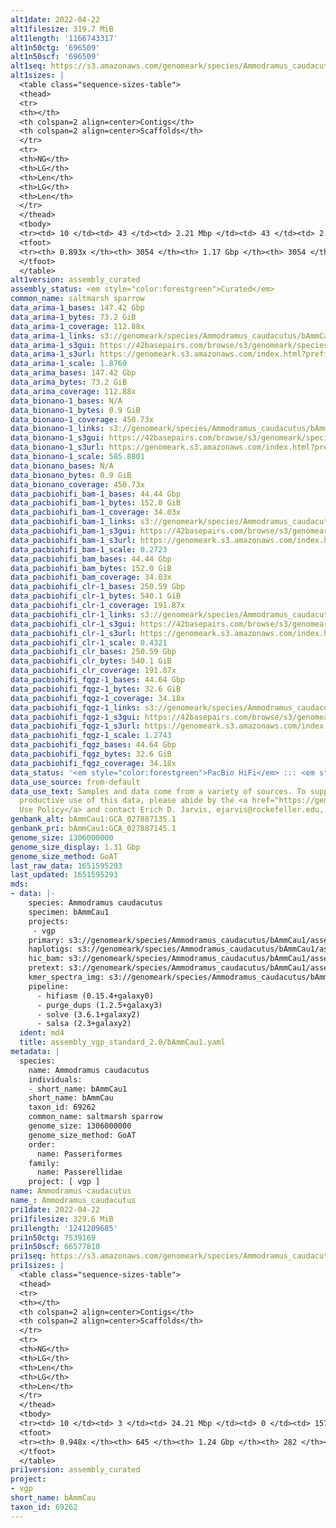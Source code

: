 ```yaml
---
alt1date: 2022-04-22
alt1filesize: 319.7 MiB
alt1length: '1166743317'
alt1n50ctg: '696509'
alt1n50scf: '696509'
alt1seq: https://s3.amazonaws.com/genomeark/species/Ammodramus_caudacutus/bAmmCau1/assembly_curated/bAmmCau1.alt.cur.20220422.fasta.gz
alt1sizes: |
  <table class="sequence-sizes-table">
  <thead>
  <tr>
  <th></th>
  <th colspan=2 align=center>Contigs</th>
  <th colspan=2 align=center>Scaffolds</th>
  </tr>
  <tr>
  <th>NG</th>
  <th>LG</th>
  <th>Len</th>
  <th>LG</th>
  <th>Len</th>
  </tr>
  </thead>
  <tbody>
  <tr><td> 10 </td><td> 43 </td><td> 2.21 Mbp </td><td> 43 </td><td> 2.21 Mbp </td></tr><tr><td> 20 </td><td> 115 </td><td> 1.55 Mbp </td><td> 115 </td><td> 1.55 Mbp </td></tr><tr><td> 30 </td><td> 214 </td><td> 1.15 Mbp </td><td> 214 </td><td> 1.15 Mbp </td></tr><tr><td> 40 </td><td> 340 </td><td> 0.91 Mbp </td><td> 340 </td><td> 0.91 Mbp </td></tr><tr style="background-color:#cccccc;"><td> 50 </td><td> 504 </td><td> 0.70 Mbp </td><td> 504 </td><td> 0.70 Mbp </td></tr><tr><td> 60 </td><td> 725 </td><td> 0.51 Mbp </td><td> 725 </td><td> 0.51 Mbp </td></tr><tr><td> 70 </td><td> 1027 </td><td> 363.46 Kbp </td><td> 1027 </td><td> 363.46 Kbp </td></tr><tr><td> 80 </td><td> 1508 </td><td> 198.74 Kbp </td><td> 1508 </td><td> 198.74 Kbp </td></tr><tr><td> 90 </td><td> 0 </td><td>  </td><td> 0 </td><td>  </td></tr><tr><td> 100 </td><td> 0 </td><td>  </td><td> 0 </td><td>  </td></tr></tbody>
  <tfoot>
  <tr><th> 0.893x </th><th> 3054 </th><th> 1.17 Gbp </th><th> 3054 </th><th> 1.17 Gbp </th></tr>
  </tfoot>
  </table>
alt1version: assembly_curated
assembly_status: <em style="color:forestgreen">Curated</em>
common_name: saltmarsh sparrow
data_arima-1_bases: 147.42 Gbp
data_arima-1_bytes: 73.2 GiB
data_arima-1_coverage: 112.88x
data_arima-1_links: s3://genomeark/species/Ammodramus_caudacutus/bAmmCau1/genomic_data/arima/<br>
data_arima-1_s3gui: https://42basepairs.com/browse/s3/genomeark/species/Ammodramus_caudacutus/bAmmCau1/genomic_data/arima/
data_arima-1_s3url: https://genomeark.s3.amazonaws.com/index.html?prefix=species/Ammodramus_caudacutus/bAmmCau1/genomic_data/arima/
data_arima-1_scale: 1.8760
data_arima_bases: 147.42 Gbp
data_arima_bytes: 73.2 GiB
data_arima_coverage: 112.88x
data_bionano-1_bases: N/A
data_bionano-1_bytes: 0.9 GiB
data_bionano-1_coverage: 450.73x
data_bionano-1_links: s3://genomeark/species/Ammodramus_caudacutus/bAmmCau1/genomic_data/bionano/<br>
data_bionano-1_s3gui: https://42basepairs.com/browse/s3/genomeark/species/Ammodramus_caudacutus/bAmmCau1/genomic_data/bionano/
data_bionano-1_s3url: https://genomeark.s3.amazonaws.com/index.html?prefix=species/Ammodramus_caudacutus/bAmmCau1/genomic_data/bionano/
data_bionano-1_scale: 585.8801
data_bionano_bases: N/A
data_bionano_bytes: 0.9 GiB
data_bionano_coverage: 450.73x
data_pacbiohifi_bam-1_bases: 44.44 Gbp
data_pacbiohifi_bam-1_bytes: 152.0 GiB
data_pacbiohifi_bam-1_coverage: 34.03x
data_pacbiohifi_bam-1_links: s3://genomeark/species/Ammodramus_caudacutus/bAmmCau1/genomic_data/pacbio_hifi/<br>
data_pacbiohifi_bam-1_s3gui: https://42basepairs.com/browse/s3/genomeark/species/Ammodramus_caudacutus/bAmmCau1/genomic_data/pacbio_hifi/
data_pacbiohifi_bam-1_s3url: https://genomeark.s3.amazonaws.com/index.html?prefix=species/Ammodramus_caudacutus/bAmmCau1/genomic_data/pacbio_hifi/
data_pacbiohifi_bam-1_scale: 0.2723
data_pacbiohifi_bam_bases: 44.44 Gbp
data_pacbiohifi_bam_bytes: 152.0 GiB
data_pacbiohifi_bam_coverage: 34.03x
data_pacbiohifi_clr-1_bases: 250.59 Gbp
data_pacbiohifi_clr-1_bytes: 540.1 GiB
data_pacbiohifi_clr-1_coverage: 191.87x
data_pacbiohifi_clr-1_links: s3://genomeark/species/Ammodramus_caudacutus/bAmmCau1/genomic_data/pacbio_hifi/<br>
data_pacbiohifi_clr-1_s3gui: https://42basepairs.com/browse/s3/genomeark/species/Ammodramus_caudacutus/bAmmCau1/genomic_data/pacbio_hifi/
data_pacbiohifi_clr-1_s3url: https://genomeark.s3.amazonaws.com/index.html?prefix=species/Ammodramus_caudacutus/bAmmCau1/genomic_data/pacbio_hifi/
data_pacbiohifi_clr-1_scale: 0.4321
data_pacbiohifi_clr_bases: 250.59 Gbp
data_pacbiohifi_clr_bytes: 540.1 GiB
data_pacbiohifi_clr_coverage: 191.87x
data_pacbiohifi_fqgz-1_bases: 44.64 Gbp
data_pacbiohifi_fqgz-1_bytes: 32.6 GiB
data_pacbiohifi_fqgz-1_coverage: 34.18x
data_pacbiohifi_fqgz-1_links: s3://genomeark/species/Ammodramus_caudacutus/bAmmCau1/genomic_data/pacbio_hifi/<br>
data_pacbiohifi_fqgz-1_s3gui: https://42basepairs.com/browse/s3/genomeark/species/Ammodramus_caudacutus/bAmmCau1/genomic_data/pacbio_hifi/
data_pacbiohifi_fqgz-1_s3url: https://genomeark.s3.amazonaws.com/index.html?prefix=species/Ammodramus_caudacutus/bAmmCau1/genomic_data/pacbio_hifi/
data_pacbiohifi_fqgz-1_scale: 1.2743
data_pacbiohifi_fqgz_bases: 44.64 Gbp
data_pacbiohifi_fqgz_bytes: 32.6 GiB
data_pacbiohifi_fqgz_coverage: 34.18x
data_status: '<em style="color:forestgreen">PacBio HiFi</em> ::: <em style="color:forestgreen">Arima</em>'
data_use_source: from-default
data_use_text: Samples and data come from a variety of sources. To support fair and
  productive use of this data, please abide by the <a href="https://genome10k.soe.ucsc.edu/data-use-policies/">Data
  Use Policy</a> and contact Erich D. Jarvis, ejarvis@rockefeller.edu, with any questions.
genbank_alt: bAmmCau1:GCA_027887135.1
genbank_pri: bAmmCau1:GCA_027887145.1
genome_size: 1306000000
genome_size_display: 1.31 Gbp
genome_size_method: GoAT
last_raw_data: 1651595293
last_updated: 1651595293
mds:
- data: |-
    species: Ammodramus caudacutus
    specimen: bAmmCau1
    projects:
     - vgp
    primary: s3://genomeark/species/Ammodramus_caudacutus/bAmmCau1/assembly_vgp_standard_2.0/bAmmCau1.pri.asm.20220223.fasta.gz
    haplotigs: s3://genomeark/species/Ammodramus_caudacutus/bAmmCau1/assembly_vgp_standard_2.0/bAmmCau1.alt.asm.20220223.fasta.gz
    hic_bam: s3://genomeark/species/Ammodramus_caudacutus/bAmmCau1/assembly_vgp_standard_2.0/evaluation/pretext/s2/bAmmCau1_s2.bam
    pretext: s3://genomeark/species/Ammodramus_caudacutus/bAmmCau1/assembly_vgp_standard_2.0/evaluation/pretext/s2/bAmmCau1_heatmap.pretext
    kmer_spectra_img: s3://genomeark/species/Ammodramus_caudacutus/bAmmCau1/assembly_vgp_standard_2.0/evaluation/merqury/p/bAmmCau1_png/
    pipeline:
      - hifiasm (0.15.4+galaxy0)
      - purge_dups (1.2.5+galaxy3)
      - solve (3.6.1+galaxy2)
      - salsa (2.3+galaxy2)
  ident: md4
  title: assembly_vgp_standard_2.0/bAmmCau1.yaml
metadata: |
  species:
    name: Ammodramus caudacutus
    individuals:
    - short_name: bAmmCau1
    short_name: bAmmCau
    taxon_id: 69262
    common_name: saltmarsh sparrow
    genome_size: 1306000000
    genome_size_method: GoAT
    order:
      name: Passeriformes
    family:
      name: Passerellidae
    project: [ vgp ]
name: Ammodramus caudacutus
name_: Ammodramus_caudacutus
pri1date: 2022-04-22
pri1filesize: 329.6 MiB
pri1length: '1241209685'
pri1n50ctg: 7539169
pri1n50scf: 66577810
pri1seq: https://s3.amazonaws.com/genomeark/species/Ammodramus_caudacutus/bAmmCau1/assembly_curated/bAmmCau1.pri.cur.20220422.fasta.gz
pri1sizes: |
  <table class="sequence-sizes-table">
  <thead>
  <tr>
  <th></th>
  <th colspan=2 align=center>Contigs</th>
  <th colspan=2 align=center>Scaffolds</th>
  </tr>
  <tr>
  <th>NG</th>
  <th>LG</th>
  <th>Len</th>
  <th>LG</th>
  <th>Len</th>
  </tr>
  </thead>
  <tbody>
  <tr><td> 10 </td><td> 3 </td><td> 24.21 Mbp </td><td> 0 </td><td> 157.15 Mbp </td></tr><tr><td> 20 </td><td> 10 </td><td> 17.54 Mbp </td><td> 1 </td><td> 122.01 Mbp </td></tr><tr><td> 30 </td><td> 18 </td><td> 14.61 Mbp </td><td> 2 </td><td> 119.29 Mbp </td></tr><tr><td> 40 </td><td> 28 </td><td> 10.57 Mbp </td><td> 4 </td><td> 78.53 Mbp </td></tr><tr style="background-color:#cccccc;"><td> 50 </td><td> 42 </td><td style="background-color:#88ff88;"> 7.54 Mbp </td><td> 6 </td><td style="background-color:#88ff88;"> 66.58 Mbp </td></tr><tr><td> 60 </td><td> 63 </td><td> 5.28 Mbp </td><td> 8 </td><td> 44.36 Mbp </td></tr><tr><td> 70 </td><td> 93 </td><td> 3.54 Mbp </td><td> 12 </td><td> 22.58 Mbp </td></tr><tr><td> 80 </td><td> 142 </td><td> 1.91 Mbp </td><td> 19 </td><td> 13.15 Mbp </td></tr><tr><td> 90 </td><td> 265 </td><td> 486.75 Kbp </td><td> 37 </td><td> 2.23 Mbp </td></tr><tr><td> 100 </td><td> 0 </td><td>  </td><td> 0 </td><td>  </td></tr></tbody>
  <tfoot>
  <tr><th> 0.948x </th><th> 645 </th><th> 1.24 Gbp </th><th> 282 </th><th> 1.24 Gbp </th></tr>
  </tfoot>
  </table>
pri1version: assembly_curated
project:
- vgp
short_name: bAmmCau
taxon_id: 69262
---
```

